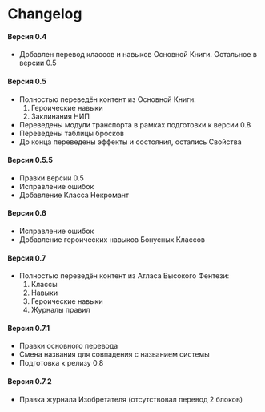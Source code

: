 # Changelog

#### Версия 0.4

- Добавлен перевод классов и навыков Основной Книги. Остальное в версии 0.5

#### Версия 0.5

- Полностью переведён контент из Основной Книги:
  1. Героические навыки
  2. Заклинания НИП
- Переведены модули транспорта в рамках подготовки к версии 0.8
- Переведены таблицы бросков
- До конца переведены эффекты и состояния, остались Свойства

#### Версия 0.5.5

- Правки версии 0.5
- Исправление ошибок
- Добавление Класса Некромант

#### Версия 0.6

- Исправление ошибок
- Добавление героических навыков Бонусных Классов

#### Версия 0.7

- Полностью переведён контент из Атласа Высокого Фентези:
    1. Классы
    2. Навыки
    3. Героические навыки
    4. Журналы правил

#### Версия 0.7.1

- Правки основного перевода
- Смена названия для совпадения с названием системы
- Подготовка к релизу 0.8

#### Версия 0.7.2

- Правка журнала Изобретателя (отсутствовал перевод 2 блоков)